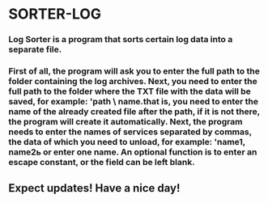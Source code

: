 # SORTER-LOG

### Log Sorter is a program that sorts certain log data into a separate file.

### First of all, the program will ask you to enter the full path to the folder containing the log archives. Next, you need to enter the full path to the folder where the TXT file with the data will be saved, for example: 'path \ name.that is, you need to enter the name of the already created file after the path, if it is not there, the program will create it automatically. Next, the program needs to enter the names of services separated by commas, the data of which you need to unload, for example: 'name1, name2ь or enter one name. An optional function is to enter an escape constant, or the field can be left blank.

## Expect updates! Have a nice day!
